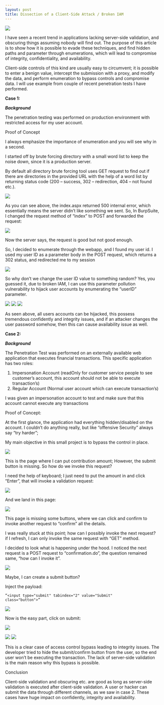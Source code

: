 ```yaml
---
layout: post
title: Dissection of a Client-Side Attack / Broken IAM
---
```

![](/images/2021-3-22-ClientSA/0.png)

I have seen a recent trend in applications lacking server-side validation, and obscuring things assuming nobody will find out. The purpose of this article is to show how it is possible to evade these techniques, and find hidden paths and parameter through enumerations, which will lead to compromise of integrity, confidentiality, and availability.     

Client-side controls of this kind are usually easy to circumvent; it is possible to enter a benign value, intercept the submission with a proxy, and modify the data, and perform enumeration to bypass controls and compromise data. I will use example from couple of recent penetration tests I have performed.

**Case 1:**

***Background***

The penetration testing was performed on production environment with restricted access for my user account. 

Proof of Concept

I always emphasize the importance of enumeration and you will see why in a second.

I started off by brute forcing directory with a small word list to keep the noise down, since it is a production server. 

By default all directory brute forcing tool uses GET request to find out if there are directories in the provided URL with the help of a word list by returning status code (200 – success, 302 – redirection, 404 – not found etc.). 

![](/images/2021-3-22-ClientSA/1.png)

As you can see above, the index.aspx returned 500 internal error, which essentially means the server didn’t like something we sent. So, In BurpSuite, I changed the request method of “index” to POST and forwarded the request:

![](/images/2021-3-22-ClientSA/2.png)

Now the server says, the request is good but not good enough.

So, I decided to enumerate through the webapp, and I found my user id. I used my user ID as a parameter body in the POST request, which returns a 302 status, and redirected me to my session

![](/images/2021-3-22-ClientSA/3.png)

So why don’t we change the user ID value to something random? Yes, you guessed it, due to broken IAM, I can use this parameter pollution vulnerability to hijack user accounts by enumerating the “userID” parameter.

![](/images/2021-3-22-ClientSA/4.png)
![](/images/2021-3-22-ClientSA/5.png)
![](/images/2021-3-22-ClientSA/6.png)

As seen above, all users accounts can be hijacked, this possess tremendous confidently and integrity issues, and if an attacker changes the user password somehow, then this can cause availability issue as well.


**Case 2:**

***Background***

The Penetration Test was performed on an externally available web application that executes financial transactions. This specific application has two roles:
1.	Impersonation Account (readOnly for customer service people to see customer’s account, this account should not be able to execute transaction’s) 
2.	Regular Account (Normal user account which can execute transaction’s) 

I was given an impersonation account to test and make sure that this account cannot execute any transactions

Proof of Concept:

At the first glance, the application had everything hidden/disabled on the account. I couldn’t do anything really, but like “offensive Security” always say “try harder”;

My main objective in this small project is to bypass the control in place.


![](/images/2021-3-22-ClientSA/7.png)

This is the page where I can put contribution amount; However, the submit button is missing. So how do we invoke this request?

I need the help of keyboard; I just need to put the amount in and click “Enter”, that will invoke a validation request:


![](/images/2021-3-22-ClientSA/8.png)

And we land in this page:

![](/images/2021-3-22-ClientSA/9.png)

This page is missing some buttons, where we can click and confirm to invoke another request to “confirm” all the details.

I was really stuck at this point; how can I possibly invoke the next request? if I refresh, I can only invoke the same request with “GET” method.

I decided to look what is happening under the hood. I noticed the next request is a POST request to “confirmation.do”, the question remained same, “how can I invoke it”.



![](/images/2021-3-22-ClientSA/10.png)

Maybe, I can create a submit button?

Inject the payload: 

```
“<input type="submit" tabindex="2" value="Submit"
class="button">” 
```

![](/images/2021-3-22-ClientSA/10.png)

Now is the easy part, click on submit:

![](/images/2021-3-22-ClientSA/12.png)


![](/images/2021-3-22-ClientSA/13.png)
![](/images/2021-3-22-ClientSA/14.png)

This is a clear case of access control bypass leading to integrity issues. The developer tried to hide the submit/confirm button from the user, so the end user won’t be executing the transaction. The lack of server-side validation is the main reason why this bypass is possible. 


Conclusion 

Client-side validation and obscuring etc. are good as long as server-side validation is executed after client-side validation. A user or hacker can submit the data through different channels, as we saw in case 2. These cases have huge impact on confidently, integrity and availability. 
 

